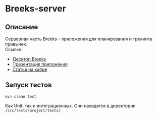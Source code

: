 # Breeks-server
## Описание
Серверная часть Breeks - приложения для планирования и трекинга привычек.  
Ссылки:  
* [Десктоп Breeks](https://github.com/BreeksApp/Breeks-desktop)
* [Презентация приложения](https://github.com/BreeksApp/Breeks-presentation)
* [Статья на хабре]()
## Запуск тестов
`mvn clean test`  

Как Unit, так и интеграционных. Они находятся в директории `/src/tests/project/tests/`

